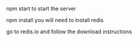 

npm start to start the server


npm install
you will need to install redis

go to redis.io and follow the download instructions